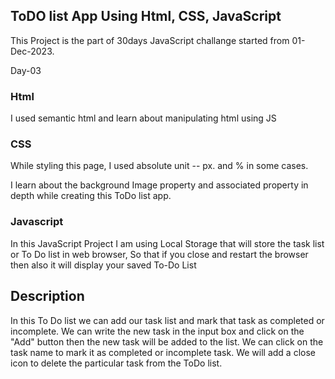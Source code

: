 ## ToDO list App Using Html, CSS, JavaScript

This Project is the part of 30days JavaScript challange started from 01-Dec-2023.

Day-03

### Html

I used semantic html and learn about manipulating html using JS

### CSS

While styling this page, I used absolute unit -- px. and % in some cases.

I learn about the background Image property and associated property in depth while creating this ToDo list app.

### Javascript

In this JavaScript Project I am using Local Storage  that will store the task list or To Do list in web browser, So that if you close and restart the browser then also it will display your saved To-Do List

## Description
In this To Do list we can add our task list and mark that task as completed or incomplete. We can write the new task in the input box and click on the "Add" button then the new task will be added to the list.
We can click on the task name to mark it as completed or incomplete task. We will add a close icon to delete the particular task from the ToDo list.


